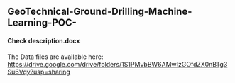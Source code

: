 ## GeoTechnical-Ground-Drilling-Machine-Learning-POC-
#### Check description.docx

The Data files are available here:
https://drive.google.com/drive/folders/1S1PMvbBW6AMwIzGOfdZX0nBTg3Su6Vqy?usp=sharing
